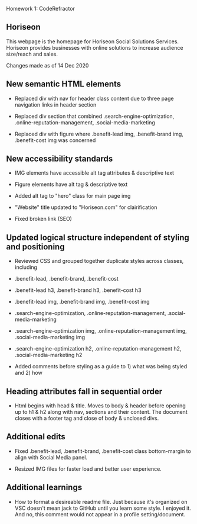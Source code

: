 Homework 1: CodeRefractor

## Horiseon
This webpage is the homepage for Horiseon Social Solutions Services. Horiseon provides businesses with online solutions to increase audience size/reach and sales.



Changes made as of 14 Dec 2020

## New semantic HTML elements

* Replaced div with nav for header class content due to three page navigation links in header section

* Replaced div section that combined .search-engine-optimization, .online-reputation-management, .social-media-marketing

* Replaced div with figure where .benefit-lead img, .benefit-brand img, .benefit-cost img was concerned


## New accessibility standards

* IMG elements have accessible alt tag attributes & descriptive text

* Figure elements have alt tag & descriptive text

* Added alt tag to "hero" class for main page img

* "Website" title updated to "Horiseon.com" for clairification

* Fixed broken link (SEO)


## Updated logical structure independent of styling and positioning

* Reviewed CSS and grouped together duplicate styles across classes, including
 * .benefit-lead, .benefit-brand, .benefit-cost
 * .benefit-lead h3, .benefit-brand h3, .benefit-cost h3
 * .benefit-lead img, .benefit-brand img, .benefit-cost img
 * .search-engine-optimization, .online-reputation-management, .social-media-marketing
 * .search-engine-optimization img, .online-reputation-management img, .social-media-marketing img
 * .search-engine-optimization h2, .online-reputation-management h2, .social-media-marketing h2

* Added comments before styling as a guide to 1) what was being styled and 2) how


## Heading attributes fall in sequential order

* Html begins with head & title. Moves to body & header before opening up to h1 & h2 along with nav, sections and their content. The document closes with a footer tag and close of body & unclosed divs.


## Additional edits

* Fixed .benefit-lead, .benefit-brand, .benefit-cost class bottom-margin to align with Social Media panel.

* Resized IMG files for faster load and better user experience.

## Additional learnings

* How to format a desireable readme file. Just because it's organized on VSC doesn't mean jack to GitHub until you learn some style. I enjoyed it. And no, this comment would not appear in a profile setting/document.